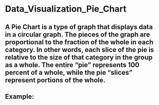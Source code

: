 # Data_Visualization_Pie_Chart
## A Pie Chart is a type of graph that displays data in a circular graph. The pieces of the graph are proportional to the fraction of the whole in each category. In other words, each slice of the pie is relative to the size of that category in the group as a whole. The entire “pie” represents 100 percent of a whole, while the pie “slices” represent portions of the whole.
## Example:

